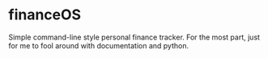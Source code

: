 # **financeOS**
Simple command-line style personal finance tracker. For the most part, just for me to fool around with documentation and python.
